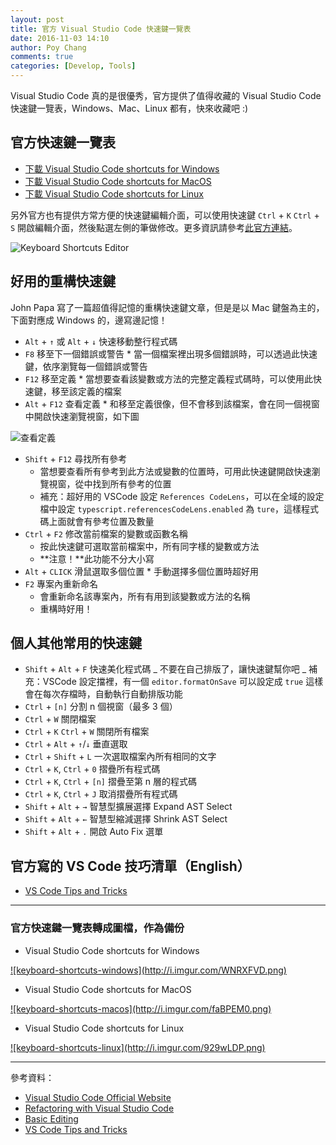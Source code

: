 ```yaml
---
layout: post
title: 官方 Visual Studio Code 快速鍵一覽表
date: 2016-11-03 14:10
author: Poy Chang
comments: true
categories: [Develop, Tools]
---
```


Visual Studio Code 真的是很優秀，官方提供了值得收藏的 Visual Studio Code 快速鍵一覽表，Windows、Mac、Linux 都有，快來收藏吧 :)

## 官方快速鍵一覽表

- [下載 Visual Studio Code shortcuts for Windows](http://code.visualstudio.com/shortcuts/keyboard-shortcuts-windows.pdf)
- [下載 Visual Studio Code shortcuts for MacOS](http://code.visualstudio.com/shortcuts/keyboard-shortcuts-macos.pdf)
- [下載 Visual Studio Code shortcuts for Linux](http://code.visualstudio.com/shortcuts/keyboard-shortcuts-linux.pdf)

另外官方也有提供方常方便的快速鍵編輯介面，可以使用快速鍵 `Ctrl` + `K` `Ctrl` + `S` 開啟編輯介面，然後點選左側的筆做修改。更多資訊請參考[此官方連結](https://code.visualstudio.com/docs/getstarted/keybindings)。

![Keyboard Shortcuts Editor](https://i.imgur.com/LEoMq4K.png)

## 好用的重構快速鍵

John Papa 寫了一篇超值得記憶的重構快速鍵文章，但是是以 Mac 鍵盤為主的，下面對應成 Windows 的，邊寫邊記憶！

- `Alt` + `↑` 或 `Alt` + `↓` 快速移動整行程式碼
- `F8` 移至下一個錯誤或警告 \* 當一個檔案裡出現多個錯誤時，可以透過此快速鍵，依序瀏覽每一個錯誤或警告
- `F12` 移至定義 \* 當想要查看該變數或方法的完整定義程式碼時，可以使用此快速鍵，移至該定義的檔案
- `Alt` + `F12` 查看定義 \* 和移至定義很像，但不會移到該檔案，會在同一個視窗中開啟快速瀏覽視窗，如下圖

![查看定義](http://i.imgur.com/Qo6xoz0.png)

- `Shift` + `F12` 尋找所有參考
  - 當想要查看所有參考到此方法或變數的位置時，可用此快速鍵開啟快速瀏覽視窗，從中找到所有參考的位置
  - 補充：超好用的 VSCode 設定 `References CodeLens`，可以在全域的設定檔中設定 `typescript.referencesCodeLens.enabled` 為 `ture`，這樣程式碼上面就會有參考位置及數量
- `Ctrl` + `F2` 修改當前檔案的變數或函數名稱
  - 按此快速鍵可選取當前檔案中，所有同字樣的變數或方法
  - **注意！**此功能不分大小寫
- `Alt` + `CLICK` 滑鼠選取多個位置 \* 手動選擇多個位置時超好用
- `F2` 專案內重新命名
  - 會重新命名該專案內，所有有用到該變數或方法的名稱
  - 重構時好用！

## 個人其他常用的快速鍵

- `Shift` + `Alt` + `F` 快速美化程式碼
  _ 不要在自己排版了，讓快速鍵幫你吧
  _ 補充：VSCode 設定擋裡，有一個 `editor.formatOnSave` 可以設定成 `true` 這樣會在每次存檔時，自動執行自動排版功能
- `Ctrl` + `[n]` 分割 n 個視窗（最多 3 個）
- `Ctrl` + `W` 關閉檔案
- `Ctrl` + `K` `Ctrl` + `W` 關閉所有檔案
- `Ctrl` + `Alt` + `↑`/`↓` 垂直選取
- `Ctrl` + `Shift` + `L` 一次選取檔案內所有相同的文字
- `Ctrl` + `K`, `Ctrl` + `0` 摺疊所有程式碼
- `Ctrl` + `K`, `Ctrl` + `[n]` 摺疊至第 n 層的程式碼
- `Ctrl` + `K`, `Ctrl` + `J` 取消摺疊所有程式碼
- `Shift` + `Alt` + `→` 智慧型擴展選擇 Expand AST Select
- `Shift` + `Alt` + `←` 智慧型縮減選擇 Shrink AST Select
- `Shift` + `Alt` + `.` 開啟 Auto Fix 選單

## 官方寫的 VS Code 技巧清單（English）

- [VS Code Tips and Tricks](https://github.com/Microsoft/vscode-tips-and-tricks)

---

### 官方快速鍵一覽表轉成圖檔，作為備份

- Visual Studio Code shortcuts for Windows

<a href="http://i.imgur.com/WNRXFVD.png" target="_blank">
  ![keyboard-shortcuts-windows](http://i.imgur.com/WNRXFVD.png)
</a>

- Visual Studio Code shortcuts for MacOS

<a href="http://i.imgur.com/faBPEM0.png" target="_blank">
  ![keyboard-shortcuts-macos](http://i.imgur.com/faBPEM0.png)
</a>

- Visual Studio Code shortcuts for Linux

<a href="http://i.imgur.com/929wLDP.png" target="_blank">
  ![keyboard-shortcuts-linux](http://i.imgur.com/929wLDP.png)
</a>

---

參考資料：

- [Visual Studio Code Official Website](http://code.visualstudio.com/)
- [Refactoring with Visual Studio Code](https://johnpapa.net/refactoring-with-visual-studio-code/)
- [Basic Editing](https://code.visualstudio.com/docs/editor/codebasics#_folding)
- [VS Code Tips and Tricks](https://github.com/Microsoft/vscode-tips-and-tricks)
